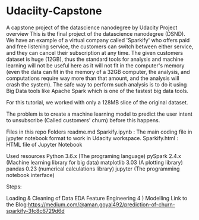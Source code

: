 # Udaciity-Capstone
A capstone project of the datascience nanodegree by Udacity Project overview This is the final project of the datascience nanodegree (DSND). We have an example of a virtual company called 'Sparkify' who offers paid and free listening service, the customers can switch between either service, and they can cancel their subscription at any time. The given customers dataset is huge (12GB), thus the standard tools for analysis and machine learning will not be useful here as it will not fit in the computer's memory (even the data can fit in the memory of a 32GB computer, the analysis, and computations require way more than that amount, and the analysis will crash the system). The safe way to perform such analysis is to do it using Big Data tools like Apache Spark which is one of the fastest big data tools.

For this tutorial, we worked with only a 128MB slice of the original dataset.

The problem is to create a machine learning model to predict the user intent to unsubscribe (Called customers' churn) before this happens.

Files in this repo Folders readme.md Sparkify.ipynb : The main coding file in jypyter notebook format to work in Udacity workspace. Sparkify.html : HTML file of Jupyter Notebook

Used resources Python 3.6.x (The programing language) pySpark 2.4.x (Machine learning library for big data) matplotlib 3.03 (A plotting library) pandas 0.23 (numerical calculations library) jupyter (The programming notebook interface)

Steps:

Loading & Cleaning of Data
EDA
Feature Engineering 4 ) Modelling
Link to the Blog:https://medium.com/@aman.goyal492/prediction-of-churn-sparkify-3fc8c6729d6d

